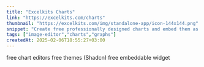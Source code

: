 ```yaml
---
title: "Excelkits Charts"
link: "https://excelkits.com/charts"
thumbnail: "https://excelkits.com/img/standalone-app/icon-144x144.png"
snippet: "Create free professionally designed charts and embed them as interactive widgets."
tags: ["image-editor","charts","graphs"]
createdAt: 2025-02-06T18:55:27+03:00
---
```

free chart editors
free themes (Shadcn) 
free embeddable widget
